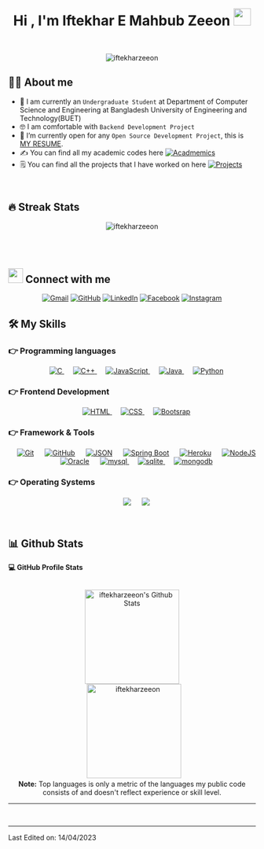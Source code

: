 <h1 align="center">Hi , I'm Iftekhar E Mahbub Zeeon <img src="https://media.giphy.com/media/hvRJCLFzcasrR4ia7z/giphy.gif" width="35"></h1>
<p align="center">
  <a href="https://github.com/DenverCoder1/readme-typing-svg">
  </a>
</p>


<br>

<p align="center"> 
	<img src="https://komarev.com/ghpvc/?username=iftekharzeeon&label=Profile%20views&color=0e75b6&style=plastic" alt="iftekharzeeon" /> 
</p>


## :sassy_man:  About me
- :school: I am currently an `Undergraduate Student` at Department of Computer Science and Engineering at Bangladesh University of Engineering and Technology(BUET)
- :nerd_face: I am comfortable with `Backend Development Project`
- :thinking: I’m currently open for any `Open Source Development Project`, this is [MY RESUME](https://drive.google.com/file/d/1Xo8g4WSRwHh26j5SzuGajcISiea2urJ1/view?usp=sharing).
- :writing_hand: You can find all my academic codes here <a href="https://github.com/iftekharzeeon/undergraduate_academics" target="_blank"><img alt="Acadmemics" src="https://img.shields.io/badge/-CSE__BUET__ACADEMICS-green"></a>
- 🗒️ You can find all the projects that I have worked on here <a href="https://github.com/iftekharzeeon/all_projects" target="_blank"><img alt="Projects" src="https://img.shields.io/badge/ALL__PROJECTS-orange"></a>


<br>

## 🔥 Streak Stats
<p align="center"><img src="https://github-readme-streak-stats.herokuapp.com/?user=iftekharzeeon&theme=algolia" alt="iftekharzeeon" /></p>

<br>
<br>

## <img src="https://media.giphy.com/media/iY8CRBdQXODJSCERIr/giphy.gif" width="30px"> Connect with me
<p align="center">
	<a href="mailto:mahbubzeeon@gmail.com"><img img src="https://img.shields.io/badge/gmail-%23EA4335.svg?style=plastic&logo=gmail&logoColor=white" alt="Gmail"/></a>
	<a href="https://github.com/iftekharzeeon"><img src="https://img.shields.io/badge/github-%23181717.svg?style=plastic&logo=github&logoColor=white" alt="GitHub"/></a>
	<a href="https://www.linkedin.com/in/iftekhar-zeeon/"><img src="https://img.shields.io/badge/linkedin-%230A66C2.svg?style=plastic&logo=linkedin&logoColor=white" alt="LinkedIn"/></a>
	<a href="https://www.facebook.com/zeeon007"><img src="https://img.shields.io/badge/facebook-%231877F2.svg?style=plastic&logo=facebook&logoColor=white" alt="Facebook"/></a>
	<a href="https://www.instagram.com/iftekhar_zeeon/"><img src="https://img.shields.io/badge/instagram-%23E4405F.svg?style=plastic&logo=instagram&logoColor=white" alt="Instagram"/></a>
</p>


## 🛠️ My Skills

### 👉 Programming languages

<p align="center"> 
  &emsp; 
  <a href="https://www.cprogramming.com/" target="_blank"> 
    <img alt="C" src="https://img.shields.io/badge/C%20-%232370ED.svg?style=plastic&logo=c&logoColor=white">
  </a> 
  &emsp;
  <a href="https://www.w3schools.com/cpp/" target="_blank"> 
    <img alt="C++" src="https://img.shields.io/badge/C++%20-%2300599C.svg?style=plastic&logo=c%2B%2B&logoColor=white">
  </a> 
  &emsp;
  <a href="https://developer.mozilla.org/en-US/docs/Web/JavaScript" target="_blank"> 
     <img alt="JavaScript" src="https://img.shields.io/badge/JavaScript%20-%23F7DF1E.svg?style=plastic&logo=javascript&logoColor=black">
   </a>
  &emsp;
  <a href="https://www.java.com" target="_blank"> 
    <img alt="Java" src="https://img.shields.io/badge/Java-%23007396.svg?style=plastic&logo=java&logoColor=white">
  </a>
  &emsp;
   <a href="https://www.python.org" target="_blank">
    <img alt="Python" src="https://img.shields.io/badge/Python%20-%2314354C.svg?style=plastic&logo=python&logoColor=white">
  </a>
</p>

### 👉 Frontend Development
<p align="center"> 
  &emsp; 
  <a href="https://www.w3.org/html/" target="_blank"> 
   <img alt="HTML" src="https://img.shields.io/badge/HTML5%20-%23E34F26.svg?style=plastic&logo=html5&logoColor=white">
  </a>   
  &emsp;
  <a href="https://www.w3schools.com/css/" target="_blank">
    <img alt="CSS" src="https://img.shields.io/badge/CSS%20-%231572B6.svg?style=plastic&logo=css3&logoColor=white">
  </a> 
  &emsp;
  <a href="https://www.w3schools.com/css/" target="_blank">
    <img alt="Bootsrap" src="https://img.shields.io/badge/Bootstrap-563D7C?style=plastic&logo=bootstrap&logoColor=white">
  </a>
 
</p>

 ### 👉 Framework & Tools
 
<p align="center">
  &emsp;
    <a href="#"><img alt="Git" src="https://img.shields.io/badge/Git%20-%23F05033.svg?style=plastic&logo=git&logoColor=white"></a>
  &emsp;
    <a href="#"><img alt="GitHub" src="https://img.shields.io/badge/github-%23181717.svg?style=plastic&logo=github&logoColor=white"></a>
  &emsp;
    <a href="#"><img alt="JSON" src="https://img.shields.io/badge/json-%23000000.svg?style=plastic&logo=json&logoColor=white"></a>
  &emsp;
    <a href="#"><img alt="Spring Boot" src="https://img.shields.io/badge/Spring-6DB33F?style=plastic&logo=spring&logoColor=white"></a>
  &emsp;
    <a href="#"><img alt="Heroku" src="https://img.shields.io/badge/Heroku-430098?style=plastic&logo=heroku&logoColor=white"></a>
  &emsp;
    <a href="#"><img alt="NodeJS" src="https://img.shields.io/badge/Node.js-43853D?style=plastic&logo=node.js&logoColor=white"></a>
  &emsp;
    <a href="#"><img alt="Oracle" src="https://img.shields.io/badge/Oracle-F80000?style=plastic&logo=oracle&logoColor=black"></a>
  &emsp;
    <a href="#" target="_blank" rel="noreferrer"> 
      <img src="https://shields.io/badge/MySQL-lightgrey?logo=mysql&style=plastic&logoColor=white&labelColor=blue" alt="mysql"/> 
    </a>
  &emsp;
    <a href="#" target="_blank" rel="noreferrer"> 
      <img src="https://img.shields.io/badge/SQLite-07405E?style=plastic&logo=sqlite&logoColor=white" alt="sqlite"/> 
    </a>
  &emsp;
    <a href="#" target="_blank" rel="noreferrer"> 
      <img src="https://img.shields.io/badge/MongoDB-4EA94B?style=plastic&logo=mongodb&logoColor=white" alt="mongodb"/> 
    </a>
    
</p>

 ### 👉 Operating Systems
 
<p align="center">
  &emsp;
    <a href="#"><img src="https://img.shields.io/badge/Ubuntu-E95420?style=plastic&logo=ubuntu&logoColor=white"></a>
  &emsp;
    <a href="#"><img src="https://img.shields.io/badge/Windows-0078D6?style=plastic&logo=windows&logoColor=white"></a>
</p>

<br/>

## 📊 Github Stats

  <summary><b>💻 GitHub Profile Stats</b></summary>
  <br/>
  <p align="center">
    <img alt="iftekharzeeon's Github Stats" src="https://github-readme-stats.vercel.app/api?username=iftekharzeeon&show_icons=true&theme=algolia" height="192px"/>
<br/>
  &nbsp;
	  <img src="https://github-readme-stats.vercel.app/api/top-langs?username=iftekharzeeon&langs_count=10&show_icons=true&locale=en&layout=compact&theme=algolia" alt="iftekharzeeon" height="192px"/>
  <br/>
  <b>Note:</b> Top languages is only a metric of the languages my public code consists of and doesn't reflect experience or skill level.
  </p>

----

<br/>

-----

Last Edited on: 14/04/2023
